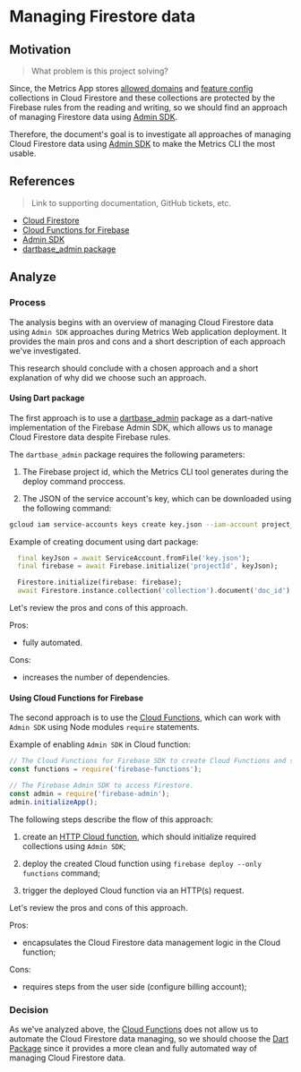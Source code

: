 # Managing Firestore data

## Motivation
> What problem is this project solving?

Since, the Metrics App stores [allowed domains](https://github.com/platform-platform/monorepo/blob/master/docs/19_security_audit_document.md#the-allowed_email_domains-collection) and [feature config](https://github.com/platform-platform/monorepo/blob/master/docs/19_security_audit_document.md#the-feature_config-collection) collections in Cloud Firestore and these collections are protected by the Firebase rules from the reading and writing, so we should find an approach of managing Firestore data using [Admin SDK](https://developers.google.com/admin-sdk).

Therefore, the document's goal is to investigate all approaches of managing Cloud Firestore data using [Admin SDK](https://developers.google.com/admin-sdk) to make the Metrics CLI the most usable.

## References
> Link to supporting documentation, GitHub tickets, etc.

- [Cloud Firestore](https://firebase.google.com/docs/firestore)
- [Cloud Functions for Firebase](https://firebase.google.com/docs/functions)
- [Admin SDK](https://developers.google.com/admin-sdk)
- [dartbase_admin package](https://pub.dev/packages/dartbase_admin)

## Analyze

### Process

The analysis begins with an overview of managing Cloud Firestore data using `Admin SDK` approaches during Metrics Web application deployment.
It provides the main pros and cons and a short description of each approach we've investigated.

This research should conclude with a chosen approach and a short explanation of why did we choose such an approach.

#### Using Dart package

The first approach is to use a [dartbase_admin](https://pub.dev/packages/dartbase_admin) package as a dart-native implementation of the Firebase Admin SDK, which allows us to manage Cloud Firestore data despite Firebase rules.

The `dartbase_admin` package requires the following parameters:

1. The Firebase project id, which the Metrics CLI tool generates during the deploy command proccess.

2. The JSON of the service account's key, which can be downloaded using the following command:

```bash
gcloud iam service-accounts keys create key.json --iam-account project_id@appspot.gserviceaccount.com
```

Example of creating document using dart package:

```dart
  final keyJson = await ServiceAccount.fromFile('key.json');
  final firebase = await Firebase.initialize('projectId', keyJson);

  Firestore.initialize(firebase: firebase);
  await Firestore.instance.collection('collection').document('doc_id').create({});
```

Let's review the pros and cons of this approach.

Pros:

- fully automated.

Cons:

- increases the number of dependencies.

#### Using Cloud Functions for Firebase

The second approach is to use the [Cloud Functions](https://firebase.google.com/docs/functions), which can work with `Admin SDK` using Node modules `require` statements.

Example of enabling `Admin SDK` in Cloud function:

```js
// The Cloud Functions for Firebase SDK to create Cloud Functions and setup triggers.
const functions = require('firebase-functions');

// The Firebase Admin SDK to access Firestore.
const admin = require('firebase-admin');
admin.initializeApp();
```

The following steps describe the flow of this approach:

1. create an [HTTP Cloud function](https://cloud.google.com/functions/docs/writing/http), which should initialize required collections using `Admin SDK`;

2. deploy the created Cloud function using `firebase deploy --only functions` command;

3. trigger the deployed Cloud function via an HTTP(s) request.

Let's review the pros and cons of this approach.

Pros:

- encapsulates the Cloud Firestore data management logic in the Cloud function; 

Cons:

- requires steps from the user side (configure billing account);

### Decision

As we've analyzed above, the [Cloud Functions](#using-cloud-functions-for-firebase) does not allow us to automate the Cloud Firestore data managing, so we should choose the [Dart Package](#using-dart-package) since it provides a more clean and fully automated way of managing Cloud Firestore data.
